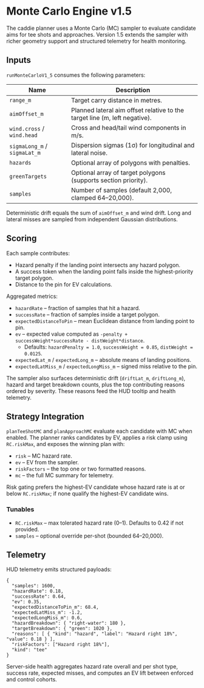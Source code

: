 # Monte Carlo Engine v1.5

The caddie planner uses a Monte Carlo (MC) sampler to evaluate candidate aims for tee
shots and approaches. Version 1.5 extends the sampler with richer geometry support and
structured telemetry for health monitoring.

## Inputs

`runMonteCarloV1_5` consumes the following parameters:

| Name | Description |
| --- | --- |
| `range_m` | Target carry distance in metres. |
| `aimOffset_m` | Planned lateral aim offset relative to the target line (m, left negative). |
| `wind.cross` / `wind.head` | Cross and head/tail wind components in m/s. |
| `sigmaLong_m` / `sigmaLat_m` | Dispersion sigmas (1σ) for longitudinal and lateral noise. |
| `hazards` | Optional array of polygons with penalties. |
| `greenTargets` | Optional array of target polygons (supports section priority). |
| `samples` | Number of samples (default 2,000, clamped 64–20,000). |

Deterministic drift equals the sum of `aimOffset_m` and wind drift. Long and lateral
misses are sampled from independent Gaussian distributions.

## Scoring

Each sample contributes:

* Hazard penalty if the landing point intersects any hazard polygon.
* A success token when the landing point falls inside the highest-priority target polygon.
* Distance to the pin for EV calculations.

Aggregated metrics:

* `hazardRate` – fraction of samples that hit a hazard.
* `successRate` – fraction of samples inside a target polygon.
* `expectedDistanceToPin` – mean Euclidean distance from landing point to pin.
* `ev` – expected value computed as `-penalty + successWeight*successRate - distWeight*distance`.
  * Defaults: `hazardPenalty = 1.0`, `successWeight = 0.85`, `distWeight = 0.0125`.
* `expectedLat_m` / `expectedLong_m` – absolute means of landing positions.
* `expectedLatMiss_m` / `expectedLongMiss_m` – signed miss relative to the pin.

The sampler also surfaces deterministic drift (`driftLat_m`, `driftLong_m`), hazard and
target breakdown counts, plus the top contributing reasons ordered by severity. These
reasons feed the HUD tooltip and health telemetry.

## Strategy Integration

`planTeeShotMC` and `planApproachMC` evaluate each candidate with MC when enabled. The
planner ranks candidates by EV, applies a risk clamp using `RC.riskMax`, and exposes the
winning plan with:

* `risk` – MC hazard rate.
* `ev` – EV from the sampler.
* `riskFactors` – the top one or two formatted reasons.
* `mc` – the full MC summary for telemetry.

Risk gating prefers the highest-EV candidate whose hazard rate is at or below
`RC.riskMax`; if none qualify the highest-EV candidate wins.

### Tunables

* `RC.riskMax` – max tolerated hazard rate (0–1). Defaults to 0.42 if not provided.
* `samples` – optional override per-shot (bounded 64–20,000).

## Telemetry

HUD telemetry emits structured payloads:

```
{
  "samples": 1600,
  "hazardRate": 0.18,
  "successRate": 0.64,
  "ev": 0.35,
  "expectedDistanceToPin_m": 68.4,
  "expectedLatMiss_m": -1.2,
  "expectedLongMiss_m": 0.6,
  "hazardBreakdown": { "right-water": 180 },
  "targetBreakdown": { "green": 1020 },
  "reasons": [ { "kind": "hazard", "label": "Hazard right 18%", "value": 0.18 } ],
  "riskFactors": ["Hazard right 18%"],
  "kind": "tee"
}
```

Server-side health aggregates hazard rate overall and per shot type, success rate,
expected misses, and computes an EV lift between enforced and control cohorts.
